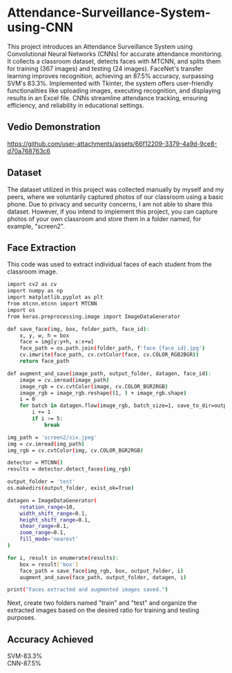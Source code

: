 
# Attendance-Surveillance-System-using-CNN

This project introduces an Attendance Surveillance System using Convolutional Neural Networks (CNNs) for accurate attendance monitoring. It collects a classroom dataset, detects faces with MTCNN, and splits them for training (367 images) and testing (24 images). FaceNet's transfer learning improves recognition, achieving an 87.5% accuracy, surpassing SVM's 83.3%. Implemented with Tkinter, the system offers user-friendly functionalities like uploading images, executing recognition, and displaying results in an Excel file. CNNs streamline attendance tracking, ensuring efficiency, and reliability in educational settings.


## Vedio Demonstration

https://github.com/user-attachments/assets/66f12209-3379-4a9d-9ce8-d70a768763c6

## Dataset

The dataset utilized in this project was collected manually by myself and my peers, where we voluntarily captured photos of our classroom using a basic phone. Due to privacy and security concerns, I am not able to share this dataset. However, if you intend to implement this project, you can capture photos of your own classroom and store them in a folder named, for example, "screen2".
## Face Extraction

This code was used to extract individual faces of each student from the classroom image.

```bash
import cv2 as cv
import numpy as np
import matplotlib.pyplot as plt
from mtcnn.mtcnn import MTCNN
import os
from keras.preprocessing.image import ImageDataGenerator

def save_face(img, box, folder_path, face_id):
    x, y, w, h = box
    face = img[y:y+h, x:x+w]
    face_path = os.path.join(folder_path, f'face_{face_id}.jpg')
    cv.imwrite(face_path, cv.cvtColor(face, cv.COLOR_RGB2BGR))
    return face_path

def augment_and_save(image_path, output_folder, datagen, face_id):
    image = cv.imread(image_path)
    image_rgb = cv.cvtColor(image, cv.COLOR_BGR2RGB) 
    image_rgb = image_rgb.reshape((1, ) + image_rgb.shape)
    i = 0
    for batch in datagen.flow(image_rgb, batch_size=1, save_to_dir=output_folder, save_prefix=f'face_{face_id}_aug', save_format='jpg'):
        i += 1
        if i >= 5:  
            break

img_path = 'screen2/six.jpeg'
img = cv.imread(img_path)
img_rgb = cv.cvtColor(img, cv.COLOR_BGR2RGB)

detector = MTCNN()
results = detector.detect_faces(img_rgb)

output_folder = 'test'
os.makedirs(output_folder, exist_ok=True)

datagen = ImageDataGenerator(
    rotation_range=10,
    width_shift_range=0.1,
    height_shift_range=0.1,
    shear_range=0.1,
    zoom_range=0.1,
    fill_mode='nearest'
)

for i, result in enumerate(results):
    box = result['box']
    face_path = save_face(img_rgb, box, output_folder, i)
    augment_and_save(face_path, output_folder, datagen, i)

print("Faces extracted and augmented images saved.")

```
Next, create two folders named "train" and "test" and organize the extracted images based on the desired ratio for training and testing purposes.

## Accuracy Achieved

SVM-83.3% <br>
CNN-87.5%
